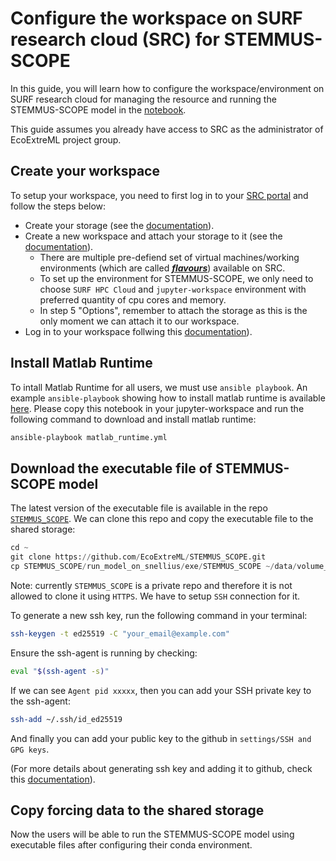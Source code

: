 # Configure the workspace on SURF research cloud (SRC) for STEMMUS-SCOPE

In this guide, you will learn how to configure the workspace/environment on SURF research cloud for managing the resource and running the STEMMUS-SCOPE model in the [notebook](https://github.com/EcoExtreML/STEMMUS_SCOPE_Processing/blob/main/docs/notebooks/run_model_in_notebook.ipynb).

This guide assumes you already have access to SRC as the administrator of EcoExtreML project group.

## Create your workspace

To setup your workspace, you need to first log in to your [SRC portal](https://portal.live.surfresearchcloud.nl/) and follow the steps below:

- Create your storage (see the [documentation](https://servicedesk.surf.nl/wiki/display/WIKI/External+storage+volumes)).
- Create a new workspace and attach your storage to it (see the [documentation](https://servicedesk.surf.nl/wiki/display/WIKI/Start+a+simple+workspace)).
  - There are multiple pre-defiend set of virtual machines/working environments (which are called [<strong><em>flavours</em></strong>](https://servicedesk.surf.nl/wiki/display/WIKI/SRC+Available+Flavours)) available on SRC.
  - To set up the environment for STEMMUS-SCOPE, we only need to choose `SURF HPC Cloud` and `jupyter-workspace` environment with preferred quantity of cpu cores and memory.
  - In step 5 "Options", remember to attach the storage as this is the only moment we can attach it to our workspace.
- Log in to your workspace follwing this [documentation](https://servicedesk.surf.nl/wiki/display/WIKI/Log+in+to+your+workspace)).

## Install Matlab Runtime
To intall Matlab Runtime for all users, we must use `ansible playbook`.
An example `ansible-playbook` showing how to install matlab runtime is available [here](./matlab_runtime.yml). Please copy this notebook in your jupyter-workspace and run the following command to download and install matlab runtime:

```sh
ansible-playbook matlab_runtime.yml
```

## Download the executable file of STEMMUS-SCOPE model
The latest version of the executable file is available in the repo [`STEMMUS_SCOPE`](https://github.com/EcoExtreML/STEMMUS_SCOPE). We can clone this repo and copy the executable file to the shared storage:
```py
cd ~
git clone https://github.com/EcoExtreML/STEMMUS_SCOPE.git
cp STEMMUS_SCOPE/run_model_on_snellius/exe/STEMMUS_SCOPE ~/data/volume_2/
```

Note: currently `STEMMUS_SCOPE` is a private repo and therefore it is not allowed to clone it using `HTTPS`. We have to setup `SSH` connection for it.

To generate a new ssh key, run the following command in your terminal:
```sh
ssh-keygen -t ed25519 -C "your_email@example.com"
```
Ensure the ssh-agent is running by checking:
```sh
eval "$(ssh-agent -s)"
```
If we can see `Agent pid xxxxx`, then you can add your SSH private key to the ssh-agent:
```sh
ssh-add ~/.ssh/id_ed25519
```

And finally you can add your public key to the github in `settings/SSH and GPG keys`.

(For more details about generating ssh key and adding it to github, check this [documentation](https://docs.github.com/en/authentication/connecting-to-github-with-ssh/generating-a-new-ssh-key-and-adding-it-to-the-ssh-agent)).

## Copy forcing data to the shared storage

Now the users will be able to run the STEMMUS-SCOPE model using executable files after configuring their conda environment.